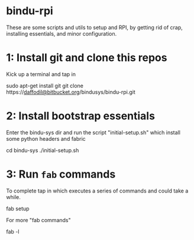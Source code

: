 bindu-rpi
===================

These are some scripts and utils to setup and RPI, 
by getting rid of crap, installing essentials,
and minor configuration.

1: Install git and clone this repos
=======================================

Kick up a terminal and tap in

  sudo apt-get install git
  git clone https://daffodil@bitbucket.org/bindusys/bindu-rpi.git


2: Install bootstrap essentials
===============================

Enter the bindu-sys dir and run the script "initial-setup.sh"
which install some python headers and fabric

  cd bindu-sys
  ./initial-setup.sh


3: Run `fab` commands
===============================

To complete tap in which executes a series of commands
and could take a while.

  fab setup

For more "fab commands"

  fab -l
 
 






